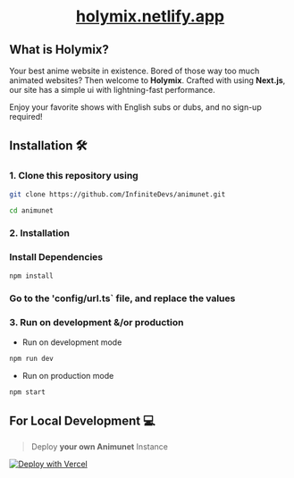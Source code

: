 <h1 align="center">
    <a href="https://holymix.netlify.app">holymix.netlify.app</a>
</h1>

## What is Holymix?

Your best anime website in existence. Bored of those way too much animated websites? Then welcome to **Holymix**. 
Crafted with using **Next.js**, our site has a simple ui with lightning-fast performance.

Enjoy your favorite shows with English subs or dubs, and no sign-up required!

## Installation 🛠️

### 1. Clone this repository using

```bash
git clone https://github.com/InfiniteDevs/animunet.git
```

```bash
cd animunet
```

### 2. Installation

### Install Dependencies

```bash
npm install
```

### Go to the 'config/url.ts` file, and replace the values

### 3. Run on development &/or production

- Run on development mode

```bash
npm run dev
```

- Run on production mode

```bash
npm start
```

## For Local Development 💻

> Deploy **your own Animunet** Instance

[![Deploy with Vercel](https://vercel.com/button)](https://vercel.com/new/clone?repository-url=https%3A%2F%2Fgithub.com%2FInfiniteDevs%2Fanimunet&project-name=animunet&repository-name=animunet)






